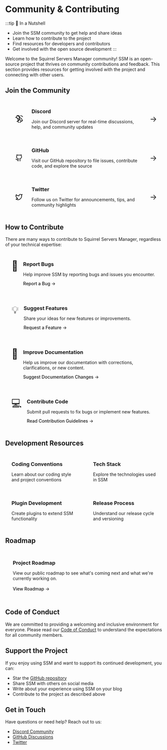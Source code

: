 # Community & Contributing

:::tip 🌰 In a Nutshell
- Join the SSM community to get help and share ideas
- Learn how to contribute to the project
- Find resources for developers and contributors
- Get involved with the open source development
:::

Welcome to the Squirrel Servers Manager community! SSM is an open-source project that thrives on community contributions and feedback. This section provides resources for getting involved with the project and connecting with other users.

## Join the Community

<div class="community-channels">
  <a href="https://discord.gg/cnQjsFCGKJ" class="community-channel" target="_blank">
    <div class="channel-icon">
      <svg xmlns="http://www.w3.org/2000/svg" width="24" height="24" viewBox="0 0 24 24" fill="none" stroke="currentColor" stroke-width="2" stroke-linecap="round" stroke-linejoin="round"><path d="M9 11a5 5 0 1 0 0-10 5 5 0 0 0 0 10z"></path><path d="M13 8a9 9 0 0 1 9 9"></path><path d="M5 2a9 9 0 0 1 0 18"></path><path d="M13 14a5 5 0 1 0 0 10 5 5 0 0 0 0-10z"></path><path d="M9 16a9 9 0 0 0-9-9"></path><path d="M17 20a9 9 0 0 0 0-18"></path></svg>
    </div>
    <div class="channel-content">
      <h3>Discord</h3>
      <p>Join our Discord server for real-time discussions, help, and community updates</p>
    </div>
    <div class="channel-arrow">→</div>
  </a>
  
  <a href="https://github.com/SquirrelCorporation/SquirrelServersManager" class="community-channel" target="_blank">
    <div class="channel-icon">
      <svg xmlns="http://www.w3.org/2000/svg" width="24" height="24" viewBox="0 0 24 24" fill="none" stroke="currentColor" stroke-width="2" stroke-linecap="round" stroke-linejoin="round"><path d="M15 22v-4a4.8 4.8 0 0 0-1-3.5c3 0 6-2 6-5.5.08-1.25-.27-2.48-1-3.5.28-1.15.28-2.35 0-3.5 0 0-1 0-3 1.5-2.64-.5-5.36-.5-8 0C6 2 5 2 5 2c-.3 1.15-.3 2.35 0 3.5A5.403 5.403 0 0 0 4 9c0 3.5 3 5.5 6 5.5-.39.49-.68 1.05-.85 1.65-.17.6-.22 1.23-.15 1.85v4"></path><path d="M9 18c-4.51 2-5-2-7-2"></path></svg>
    </div>
    <div class="channel-content">
      <h3>GitHub</h3>
      <p>Visit our GitHub repository to file issues, contribute code, and explore the source</p>
    </div>
    <div class="channel-arrow">→</div>
  </a>
  
  <a href="https://twitter.com/SquirrelSrvrsMg" class="community-channel" target="_blank">
    <div class="channel-icon">
      <svg xmlns="http://www.w3.org/2000/svg" width="24" height="24" viewBox="0 0 24 24" fill="none" stroke="currentColor" stroke-width="2" stroke-linecap="round" stroke-linejoin="round"><path d="M22 4s-.7 2.1-2 3.4c1.6 10-9.4 17.3-18 11.6 2.2.1 4.4-.6 6-2C3 15.5.5 9.6 3 5c2.2 2.6 5.6 4.1 9 4-.9-4.2 4-6.6 7-3.8 1.1 0 3-1.2 3-1.2z"></path></svg>
    </div>
    <div class="channel-content">
      <h3>Twitter</h3>
      <p>Follow us on Twitter for announcements, tips, and community highlights</p>
    </div>
    <div class="channel-arrow">→</div>
  </a>
</div>

<style>
.community-channels {
  display: flex;
  flex-direction: column;
  gap: 16px;
  margin: 24px 0;
}

.community-channel {
  display: flex;
  align-items: center;
  gap: 16px;
  padding: 20px;
  border-radius: 8px;
  background-color: var(--vp-c-bg-soft);
  border: 1px solid var(--vp-c-divider);
  text-decoration: none;
  color: var(--vp-c-text-1);
  transition: all 0.3s ease;
}

.community-channel:hover {
  transform: translateX(4px);
  box-shadow: 0 4px 12px var(--vp-c-divider);
}

.channel-icon {
  display: flex;
  align-items: center;
  justify-content: center;
  width: 48px;
  height: 48px;
  border-radius: 8px;
  background-color: var(--vp-c-brand-soft);
  color: var(--vp-c-brand-dark);
}

.channel-content {
  flex: 1;
}

.channel-content h3 {
  margin-top: 0;
  margin-bottom: 4px;
  color: var(--vp-c-brand);
}

.channel-content p {
  margin-bottom: 0;
  color: var(--vp-c-text-2);
}

.channel-arrow {
  font-size: 24px;
  color: var(--vp-c-text-3);
}
</style>

## How to Contribute

There are many ways to contribute to Squirrel Servers Manager, regardless of your technical expertise:

<div class="contribute-ways">
  <div class="contribute-way">
    <div class="contribute-icon">🐛</div>
    <div class="contribute-content">
      <h3>Report Bugs</h3>
      <p>Help improve SSM by reporting bugs and issues you encounter.</p>
      <a href="https://github.com/SquirrelCorporation/SquirrelServersManager/issues/new?assignees=&labels=bug&template=bug_report.md" class="contribute-link" target="_blank">Report a Bug →</a>
    </div>
  </div>
  
  <div class="contribute-way">
    <div class="contribute-icon">💡</div>
    <div class="contribute-content">
      <h3>Suggest Features</h3>
      <p>Share your ideas for new features or improvements.</p>
      <a href="https://github.com/SquirrelCorporation/SquirrelServersManager/issues/new?assignees=&labels=enhancement&template=feature_request.md" class="contribute-link" target="_blank">Request a Feature →</a>
    </div>
  </div>
  
  <div class="contribute-way">
    <div class="contribute-icon">📝</div>
    <div class="contribute-content">
      <h3>Improve Documentation</h3>
      <p>Help us improve our documentation with corrections, clarifications, or new content.</p>
      <a href="https://github.com/SquirrelCorporation/SquirrelServersManager/issues/new?assignees=&labels=documentation&template=documentation_improvement.md" class="contribute-link" target="_blank">Suggest Documentation Changes →</a>
    </div>
  </div>
  
  <div class="contribute-way">
    <div class="contribute-icon">💻</div>
    <div class="contribute-content">
      <h3>Contribute Code</h3>
      <p>Submit pull requests to fix bugs or implement new features.</p>
      <a href="https://github.com/SquirrelCorporation/SquirrelServersManager/blob/master/CONTRIBUTING.md" class="contribute-link" target="_blank">Read Contribution Guidelines →</a>
    </div>
  </div>
</div>

<style>
.contribute-ways {
  display: grid;
  grid-template-columns: repeat(auto-fit, minmax(300px, 1fr));
  gap: 20px;
  margin: 24px 0;
}

.contribute-way {
  display: flex;
  gap: 16px;
  padding: 20px;
  border-radius: 8px;
  background-color: var(--vp-c-bg-soft);
  border: 1px solid var(--vp-c-divider);
}

.contribute-icon {
  font-size: 32px;
  line-height: 1;
}

.contribute-content {
  flex: 1;
}

.contribute-content h3 {
  margin-top: 0;
  margin-bottom: 8px;
}

.contribute-content p {
  margin-bottom: 12px;
  color: var(--vp-c-text-2);
}

.contribute-link {
  color: var(--vp-c-brand);
  text-decoration: none;
  font-weight: 500;
}

.contribute-link:hover {
  text-decoration: underline;
}
</style>

## Development Resources

<div class="dev-resources">
  <a href="/contribute/conventions" class="dev-resource">
    <h3>Coding Conventions</h3>
    <p>Learn about our coding style and project conventions</p>
  </a>
  
  <a href="/contribute/stack" class="dev-resource">
    <h3>Tech Stack</h3>
    <p>Explore the technologies used in SSM</p>
  </a>
  
  <a href="/docs/developer/plugins" class="dev-resource">
    <h3>Plugin Development</h3>
    <p>Create plugins to extend SSM functionality</p>
  </a>
  
  <a href="/contribute/release" class="dev-resource">
    <h3>Release Process</h3>
    <p>Understand our release cycle and versioning</p>
  </a>
</div>

<style>
.dev-resources {
  display: grid;
  grid-template-columns: repeat(auto-fit, minmax(240px, 1fr));
  gap: 16px;
  margin: 24px 0;
}

.dev-resource {
  padding: 20px;
  border-radius: 8px;
  background-color: var(--vp-c-bg-soft);
  border: 1px solid var(--vp-c-divider);
  color: var(--vp-c-text-1);
  text-decoration: none;
  transition: all 0.3s ease;
}

.dev-resource:hover {
  transform: translateY(-4px);
  box-shadow: 0 4px 12px var(--vp-c-divider);
}

.dev-resource h3 {
  margin-top: 0;
  margin-bottom: 8px;
  color: var(--vp-c-brand);
}

.dev-resource p {
  margin-bottom: 0;
  color: var(--vp-c-text-2);
}
</style>

## Roadmap

<div class="roadmap-container">
  <a href="https://github.com/orgs/SquirrelCorporation/projects/2/views/1" class="roadmap-link" target="_blank">
    <h3>Project Roadmap</h3>
    <p>View our public roadmap to see what's coming next and what we're currently working on.</p>
    <div class="roadmap-link-text">View Roadmap →</div>
  </a>
</div>

<style>
.roadmap-container {
  margin: 24px 0;
}

.roadmap-link {
  display: block;
  padding: 24px;
  border-radius: 8px;
  background-color: var(--vp-c-brand-soft);
  color: var(--vp-c-brand-dark);
  text-decoration: none;
  transition: all 0.3s ease;
}

.roadmap-link:hover {
  transform: translateY(-4px);
  box-shadow: 0 4px 12px var(--vp-c-divider);
}

.roadmap-link h3 {
  margin-top: 0;
  margin-bottom: 8px;
}

.roadmap-link p {
  margin-bottom: 16px;
}

.roadmap-link-text {
  font-weight: 500;
}
</style>

## Code of Conduct

We are committed to providing a welcoming and inclusive environment for everyone. Please read our [Code of Conduct](https://github.com/SquirrelCorporation/SquirrelServersManager/blob/master/CODE_OF_CONDUCT.md) to understand the expectations for all community members.

## Support the Project

If you enjoy using SSM and want to support its continued development, you can:

- Star the [GitHub repository](https://github.com/SquirrelCorporation/SquirrelServersManager)
- Share SSM with others on social media
- Write about your experience using SSM on your blog
- Contribute to the project as described above

## Get in Touch

Have questions or need help? Reach out to us:

- [Discord Community](https://discord.gg/cnQjsFCGKJ)
- [GitHub Discussions](https://github.com/SquirrelCorporation/SquirrelServersManager/discussions)
- [Twitter](https://twitter.com/SquirrelSrvrsMg)